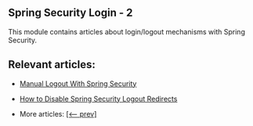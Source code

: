 ## Spring Security Login - 2

This module contains articles about login/logout mechanisms with Spring Security.

## Relevant articles:

- [Manual Logout With Spring Security](docs/SpringSecurity_ManualLogout.md)
- [How to Disable Spring Security Logout Redirects](docs/SpringSecurity_Disable_LogoutRedirect.md)

- More articles: [[<-- prev]](../spring-security-web-login-1/README.md)